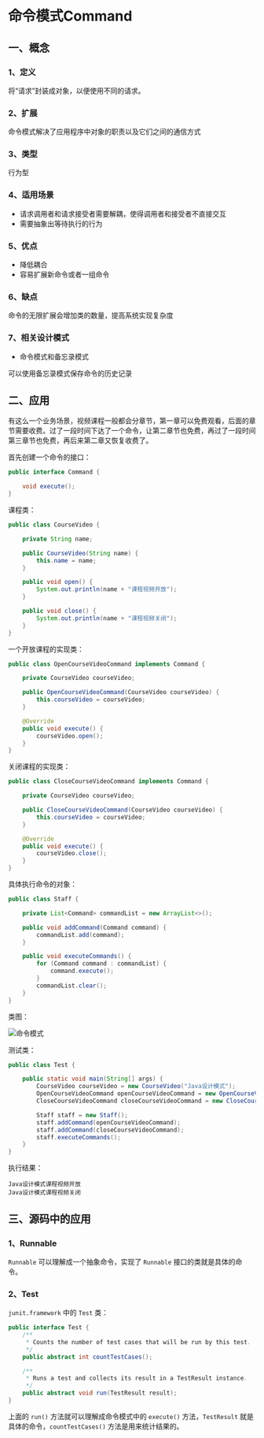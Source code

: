 # 命令模式Command

<Counter :path="'pattern'" :name="'命令模式Command '"></Counter>

## 一、概念

### 1、定义

将“请求”封装成对象，以便使用不同的请求。

### 2、扩展

命令模式解决了应用程序中对象的职责以及它们之间的通信方式

### 3、类型

行为型

### 4、适用场景

* 请求调用者和请求接受者需要解耦，使得调用者和接受者不直接交互
* 需要抽象出等待执行的行为

### 5、优点

* 降低耦合
* 容易扩展新命令或者一组命令

### 6、缺点

命令的无限扩展会增加类的数量，提高系统实现复杂度

### 7、相关设计模式

* 命令模式和备忘录模式

可以使用备忘录模式保存命令的历史记录

## 二、应用

有这么一个业务场景，视频课程一般都会分章节，第一章可以免费观看，后面的章节需要收费。过了一段时间下达了一个命令，让第二章节也免费，再过了一段时间第三章节也免费，再后来第二章又恢复收费了。

首先创建一个命令的接口：

```java
public interface Command {

    void execute();
}
```

课程类：

```java
public class CourseVideo {

    private String name;

    public CourseVideo(String name) {
        this.name = name;
    }

    public void open() {
        System.out.println(name + "课程视频开放");
    }

    public void close() {
        System.out.println(name + "课程视频关闭");
    }
}
```

一个开放课程的实现类：

```java
public class OpenCourseVideoCommand implements Command {

    private CourseVideo courseVideo;

    public OpenCourseVideoCommand(CourseVideo courseVideo) {
        this.courseVideo = courseVideo;
    }

    @Override
    public void execute() {
        courseVideo.open();
    }
}
```

关闭课程的实现类：

```java
public class CloseCourseVideoCommand implements Command {

    private CourseVideo courseVideo;

    public CloseCourseVideoCommand(CourseVideo courseVideo) {
        this.courseVideo = courseVideo;
    }

    @Override
    public void execute() {
        courseVideo.close();
    }
}
```

具体执行命令的对象：

```java
public class Staff {

    private List<Command> commandList = new ArrayList<>();

    public void addCommand(Command command) {
        commandList.add(command);
    }

    public void executeCommands() {
        for (Command command : commandList) {
            command.execute();
        }
        commandList.clear();
    }
}
```

类图：

![命令模式](https://yjtravel-public.oss-cn-beijing.aliyuncs.com/my-blog/pattern/command.png)

测试类：

```java
public class Test {

    public static void main(String[] args) {
        CourseVideo courseVideo = new CourseVideo("Java设计模式");
        OpenCourseVideoCommand openCourseVideoCommand = new OpenCourseVideoCommand(courseVideo);
        CloseCourseVideoCommand closeCourseVideoCommand = new CloseCourseVideoCommand(courseVideo);

        Staff staff = new Staff();
        staff.addCommand(openCourseVideoCommand);
        staff.addCommand(closeCourseVideoCommand);
        staff.executeCommands();
    }
}
```

执行结果：

```console
Java设计模式课程视频开放
Java设计模式课程视频关闭
```

## 三、源码中的应用

### 1、Runnable

`Runnable` 可以理解成一个抽象命令，实现了 `Runnable` 接口的类就是具体的命令。

### 2、Test

`junit.framework` 中的 `Test` 类：

```java
public interface Test {
    /**
     * Counts the number of test cases that will be run by this test.
     */
    public abstract int countTestCases();

    /**
     * Runs a test and collects its result in a TestResult instance.
     */
    public abstract void run(TestResult result);
}
```

上面的 `run()` 方法就可以理解成命令模式中的 `execute()` 方法，`TestResult` 就是具体的命令，`countTestCases()` 方法是用来统计结果的。

<Valine></Valine>
